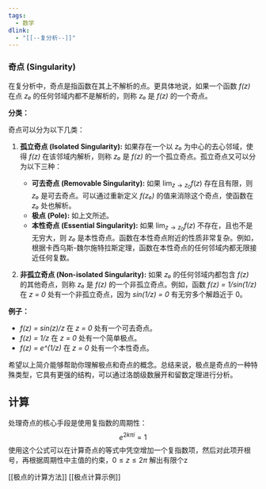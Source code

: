 ```yaml
---
tags:
  - 数学
dlink:
  - "[[--复分析--]]"
---
```

### 奇点 (Singularity)

在复分析中，奇点是指函数在其上不解析的点。更具体地说，如果一个函数 *f(z)* 在点 *z₀* 的任何邻域内都不是解析的，则称 *z₀* 是 *f(z)* 的一个奇点。

**分类：**

奇点可以分为以下几类：

1.  **孤立奇点 (Isolated Singularity):** 如果存在一个以 *z₀* 为中心的去心邻域，使得 *f(z)* 在该邻域内解析，则称 *z₀* 是 *f(z)* 的一个孤立奇点。孤立奇点又可以分为以下三种：

    *   **可去奇点 (Removable Singularity):** 如果 $\lim_{z \to z_0} f(z)$ 存在且有限，则 *z₀* 是可去奇点。可以通过重新定义 *f(z₀)* 的值来消除这个奇点，使函数在 *z₀* 处也解析。
    *   **极点 (Pole):** 如上文所述。
    *   **本性奇点 (Essential Singularity):** 如果 $\lim_{z \to z_0} f(z)$ 不存在，且也不是无穷大，则 *z₀* 是本性奇点。函数在本性奇点附近的性质非常复杂。例如，根据卡西乌斯-魏尔施特拉斯定理，函数在本性奇点的任何邻域内都无限接近任何复数。

2.  **非孤立奇点 (Non-isolated Singularity):** 如果 *z₀* 的任何邻域内都包含 *f(z)* 的其他奇点，则称 *z₀* 是 *f(z)* 的一个非孤立奇点。例如，函数 *f(z) = 1/sin(1/z)* 在 *z = 0* 处有一个非孤立奇点，因为 *sin(1/z) = 0* 有无穷多个解趋近于 0。

**例子：**

*   *f(z) = sin(z)/z* 在 *z = 0* 处有一个可去奇点。
*   *f(z) = 1/z* 在 *z = 0* 处有一个简单极点。
*   *f(z) = e^(1/z)* 在 *z = 0* 处有一个本性奇点。

希望以上简介能够帮助你理解极点和奇点的概念。总结来说，极点是奇点的一种特殊类型，它具有更强的结构，可以通过洛朗级数展开和留数定理进行分析。


## 计算
处理奇点的核心手段是使用复指数的周期性：
$$e^{2k\pi i}=1$$
使用这个公式可以在计算奇点的等式中凭空增加一个复指数项，然后对此项开根号，再根据周期性中主值的约束，$0\leq z\leq 2\pi$ 解出有限个z

[[极点的计算方法]]
[[极点计算示例]]